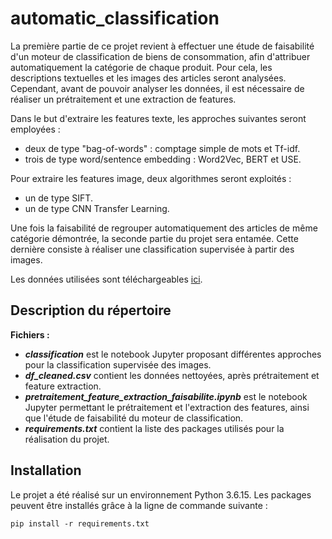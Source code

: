 # automatic_classification

La première partie de ce projet revient à effectuer une étude de faisabilité d'un moteur de classification de biens de consommation, afin d'attribuer automatiquement la catégorie de chaque produit. Pour cela, les descriptions textuelles et les images des articles seront analysées. Cependant, avant de pouvoir analyser les données, il est nécessaire de réaliser un prétraitement et une extraction de features. 

Dans le but d'extraire les features texte, les approches suivantes seront employées :
- deux de type "bag-of-words" : comptage simple de mots et Tf-idf.
- trois de type word/sentence embedding : Word2Vec, BERT et USE.

Pour extraire les features image, deux algorithmes seront exploités :
- un de type SIFT.
- un de type CNN Transfer Learning.

Une fois la faisabilité de regrouper automatiquement des articles de même catégorie démontrée, la seconde partie du projet sera entamée. Cette dernière consiste à réaliser une classification supervisée à partir des images.

Les données utilisées sont téléchargeables [ici](https://s3-eu-west-1.amazonaws.com/static.oc-static.com/prod/courses/files/Parcours_data_scientist/Projet+-+Textimage+DAS+V2/Dataset+projet+pre%CC%81traitement+textes+images.zip).

## Description du répertoire

**Fichiers :**
- **_classification_** est le notebook Jupyter proposant différentes approches pour la classification supervisée des images.
- **_df_cleaned.csv_** contient les données nettoyées, après prétraitement et feature extraction.
- **_pretraitement_feature_extraction_faisabilite.ipynb_** est le notebook Jupyter permettant le prétraitement et l'extraction des features, ainsi que l'étude de faisabilité du moteur de classification.
- **_requirements.txt_** contient la liste des packages utilisés pour la réalisation du projet.

## Installation

Le projet a été réalisé sur un environnement Python 3.6.15. Les packages peuvent être installés grâce à la ligne de commande suivante :

`pip install -r requirements.txt`
